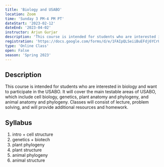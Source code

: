 ```yaml
---
title: 'Biology and USABO'
location: Zoom
time: 'Sunday 3 PM-4 PM PT'
dateStart: '2023-02-12'
dateEnd: '2023-04-02'
instructor: Arjun Gurjar
description: 'This course is intended for students who are interested in biology and want to participate in the USABO.'
registration: 'https://docs.google.com/forms/d/e/1FAIpQLSeiiBuEFdj6YCrU279uLYzta6XZU6s31LbPg__Gxsm5jCYF9A/viewform'
type: 'Online Class'
open: False
season: 'Spring 2023'
---
```


## Description

This course is intended for students who are interested in biology and want to participate in the USABO. It will cover the main testable areas of USABO, which include cell biology, genetics, plant anatomy and phylogeny, and animal anatomy and phylogeny. Classes will consist of lecture, problem solving, and will provide additional resources and homework.

## Syllabus

1. intro + cell structure
2. genetics + biotech
3. plant phylogeny
4. plant structure
5. animal phylogeny
6. animal structure
